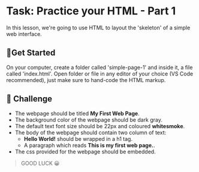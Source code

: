 # Task: Practice your HTML - Part 1

In this lesson, we're going to use HTML to layout the 'skeleton' of a simple web interface.

## 📍Get Started

On your computer, create a folder called 'simple-page-1' and inside it, a file called 'index.html'. Open folder or file in any editor of your choice (VS Code recommended), just make sure to hand-code the HTML markup.

## 🚀 Challenge

* The webpage should be titled **My First Web Page**.
* The background color of the webpage should be dark gray.
* The default text font size should be 22px and coloured **whitesmoke**.
* The body of the webpage should contain two column of text:
  -  **Hello World!** should be wrapped in a h1 tag.
  -  A paragraph which reads **This is my first web page.**.
* The css provided for the webpage should be embedded.

> GOOD LUCK 😀
